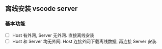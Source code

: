 ## 离线安装 vscode server


### 基本功能
- [ ] Host 有外网, Server 无外网. 直接离线安装
- [ ] Host 和 Server 均无外网. Host 连接外网下载离线数据, 再连接 Server 安装.
